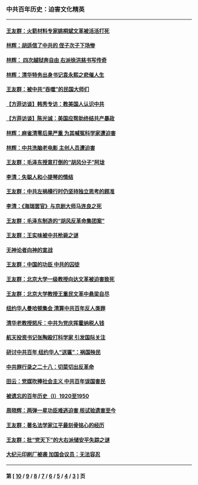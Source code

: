 ### 中共百年历史：迫害文化精英
---
#### [王友群：火箭材料专家姚桐斌文革被活活打死](../../pages/nf1176111/n14048805.md?08130430) 
#### [林辉：胡适信了中共的 侄子次子下场惨](../../pages/nf1176111/n14019760.md?08130430) 
#### [林辉： 四次越狱奔自由 右派徐洪慈书写传奇](../../pages/nf1176111/n14010438.md?08130430) 
#### [林辉：清华特务出身书记袁永熙之悲催人生](../../pages/nf1176111/n13997413.md?08130430) 
#### [王友群：被中共“吞噬”的民国大师们](../../pages/nf1176111/n13942620.md?08130430) 
#### [【方菲访谈】韩秀专访：教美国人认识中共](../../pages/nf1176111/n13821310.md?08130430) 
#### [【方菲访谈】陈光诚：美国应帮助终结共产暴政](../../pages/nf1176111/n13759521.md?08130430) 
#### [林辉：麻雀清零后果严重 为其喊冤科学家遭迫害](../../pages/nf1176111/n13746900.md?08130430) 
#### [林辉：中共洗脑老电影 主创人员遭迫害](../../pages/nf1176111/n13699437.md?08130430) 
#### [王友群：毛泽东授意打倒的“胡风分子”阿垅](../../pages/nf1176111/n13592541.md?08130430) 
#### [李清：失聪人和小提琴的情结](../../pages/nf1176111/n13459280.md?08130430) 
#### [王友群：中共左祸横行时仍坚持独立思考的顾准](../../pages/nf1176111/n13444722.md?08130430) 
#### [李清：《海瑞罢官》与京剧大师马连良之死](../../pages/nf1176111/n13412316.md?08130430) 
#### [王友群：毛泽东制造的“胡风反革命集团案”](../../pages/nf1176111/n13324909.md?08130430) 
#### [王友群：王实味被中共枪毙之谜](../../pages/nf1176111/n13307502.md?08130430) 
#### [无神论者向神的宣战](../../pages/nf1176111/n13281535.md?08130430) 
#### [王友群：中国的功臣 中共的囚徒](../../pages/nf1176111/n13291790.md?08130430) 
#### [王友群：北京大学一级教授向达文革被迫害致死](../../pages/nf1176111/n13150966.md?08130430) 
#### [王友群：北京大学教授王重民文革中悬梁自尽](../../pages/nf1176111/n13084645.md?08130430) 
#### [纽约华人曼哈顿集会 清算中共百年反人类罪](../../pages/nf1176111/n13084157.md?08130430) 
#### [清华老教授怒斥：中共为党庆挥霍纳税人钱](../../pages/nf1176111/n13071430.md?08130430) 
#### [航天投资书记张陶殴打科学家 引发国际关注](../../pages/nf1176111/n13069132.md?08130430) 
#### [研讨中共百年 纽约华人“送匾”：祸国殃民](../../pages/nf1176111/n13057367.md?08130430) 
#### [中共罪行录之二十八：切菜切出反革命](../../pages/nf1176111/n13030600.md?08130430) 
#### [田云：党媒吹捧社会主义 中共百年误国害民](../../pages/nf1176111/n13006682.md?08130430) 
#### [被遗忘的百年历史（I）1920至1950](../../pages/nf1176111/n12986411.md?08130430) 
#### [周晓辉：两弹一星功臣难逃迫害 核试验遗害至今](../../pages/nf1176111/n12974997.md?08130430) 
#### [王友群：著名法学家江平最刻骨铭心的经历](../../pages/nf1176111/n12970787.md?08130430) 
#### [王友群：批“党天下”的大右派储安平失踪之谜](../../pages/nf1176111/n12954229.md?08130430) 
#### [大纪元印刷厂被袭 加国会议员：无法容忍](../../pages/nf1176111/n12883028.md?08130430) 

---
#### 第 [ [10](./10.md?08130430) / [9](./9.md?08130430) / [8](./8.md?08130430) / [7](./7.md?08130430) / [6](./6.md?08130430) / [5](./5.md?08130430) / [4](./4.md?08130430) / [3](./3.md?08130430) ] 页

